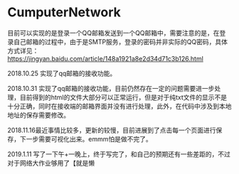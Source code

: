 # CumputerNetwork
目前可以实现的是登录一个QQ邮箱发送到一个QQ邮箱中，需要注意的是，在登录自己邮箱的过程中，由于是SMTP服务，登录的密码并非实际的QQ密码，具体方式详见：https://jingyan.baidu.com/article/148a1921a8e2d34d71c3b126.html

2018.10.25 实现了qq邮箱的接收功能。

2018.10.31 实现了qq邮箱的接收功能，目前仍然存在一定的问题需要进一步处理，目前得到的html的文件大部分可以正常运行，但是对于纯txt文件的显示不是十分正确，同时在接收端的邮箱界面并没有进行处理，此外，在代码中涉及到本地地址的保存需要修改。

2018.11.16最近事情比较多，更新的较慢，目前进展到了点击每一个页面进行保存，下一步需要可视化出来。emmm怕是做不完了。

2019.1.11 写了一下午+一晚上，终于写完了，和自己的预期还有一些差距的，不过对于网络大作业够用了【就是懒
